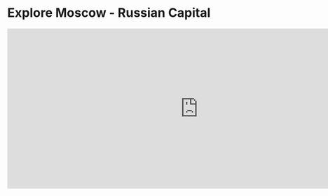 
<h1> Explore Moscow - Russian Capital </h1>
  
  <iframe src="https://h5p.org/h5p/embed/356446" width="870" height="366" frameborder="0" allowfullscreen="allowfullscreen"></iframe><script src="https://h5p.org/sites/all/modules/h5p/library/js/h5p-resizer.js" charset="UTF-8"></script>

